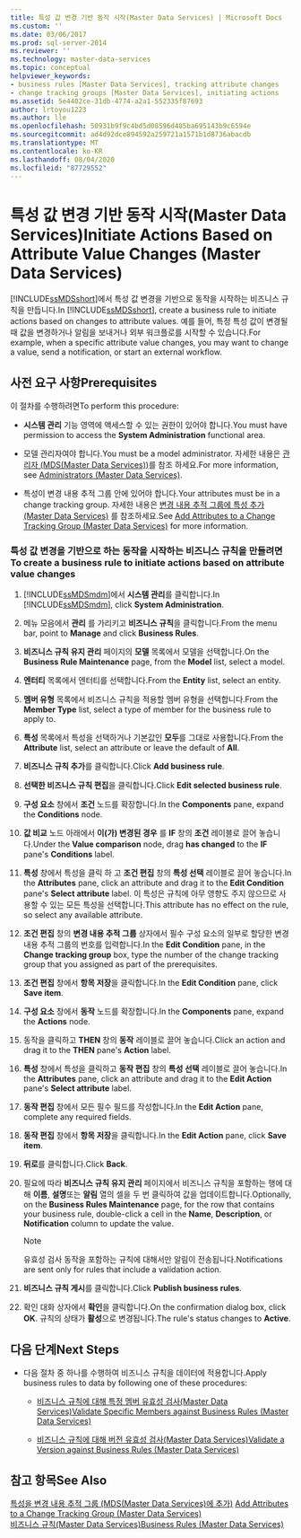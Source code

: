 ```yaml
---
title: 특성 값 변경 기반 동작 시작(Master Data Services) | Microsoft Docs
ms.custom: ''
ms.date: 03/06/2017
ms.prod: sql-server-2014
ms.reviewer: ''
ms.technology: master-data-services
ms.topic: conceptual
helpviewer_keywords:
- business rules [Master Data Services], tracking attribute changes
- change tracking groups [Master Data Services], initiating actions
ms.assetid: 5e4402ce-31db-4774-a2a1-552335f87693
author: lrtoyou1223
ms.author: lle
ms.openlocfilehash: 50931b9f9c4bd5d08596d485ba695143b9c6594e
ms.sourcegitcommit: ad4d92dce894592a259721a1571b1d8736abacdb
ms.translationtype: MT
ms.contentlocale: ko-KR
ms.lasthandoff: 08/04/2020
ms.locfileid: "87729552"
---
```

# <a name="initiate-actions-based-on-attribute-value-changes-master-data-services"></a><span data-ttu-id="6790f-102">특성 값 변경 기반 동작 시작(Master Data Services)</span><span class="sxs-lookup"><span data-stu-id="6790f-102">Initiate Actions Based on Attribute Value Changes (Master Data Services)</span></span>
  <span data-ttu-id="6790f-103">[!INCLUDE[ssMDSshort](../includes/ssmdsshort-md.md)]에서 특성 값 변경을 기반으로 동작을 시작하는 비즈니스 규칙을 만듭니다.</span><span class="sxs-lookup"><span data-stu-id="6790f-103">In [!INCLUDE[ssMDSshort](../includes/ssmdsshort-md.md)], create a business rule to initiate actions based on changes to attribute values.</span></span> <span data-ttu-id="6790f-104">예를 들어, 특정 특성 값이 변경될 때 값을 변경하거나 알림을 보내거나 외부 워크플로를 시작할 수 있습니다.</span><span class="sxs-lookup"><span data-stu-id="6790f-104">For example, when a specific attribute value changes, you may want to change a value, send a notification, or start an external workflow.</span></span>  
  
## <a name="prerequisites"></a><span data-ttu-id="6790f-105">사전 요구 사항</span><span class="sxs-lookup"><span data-stu-id="6790f-105">Prerequisites</span></span>  
 <span data-ttu-id="6790f-106">이 절차를 수행하려면</span><span class="sxs-lookup"><span data-stu-id="6790f-106">To perform this procedure:</span></span>  
  
-   <span data-ttu-id="6790f-107">**시스템 관리** 기능 영역에 액세스할 수 있는 권한이 있어야 합니다.</span><span class="sxs-lookup"><span data-stu-id="6790f-107">You must have permission to access the **System Administration** functional area.</span></span>  
  
-   <span data-ttu-id="6790f-108">모델 관리자여야 합니다.</span><span class="sxs-lookup"><span data-stu-id="6790f-108">You must be a model administrator.</span></span> <span data-ttu-id="6790f-109">자세한 내용은 [관리자 &#40;MDS(Master Data Services)&#41;](administrators-master-data-services.md)를 참조 하세요.</span><span class="sxs-lookup"><span data-stu-id="6790f-109">For more information, see [Administrators &#40;Master Data Services&#41;](administrators-master-data-services.md).</span></span>  
  
-   <span data-ttu-id="6790f-110">특성이 변경 내용 추적 그룹 안에 있어야 합니다.</span><span class="sxs-lookup"><span data-stu-id="6790f-110">Your attributes must be in a change tracking group.</span></span> <span data-ttu-id="6790f-111">자세한 내용은 [변경 내용 추적 그룹에 특성 추가&#40;Master Data Services&#41;](../../2014/master-data-services/add-attributes-to-a-change-tracking-group-master-data-services.md) 를 참조하세요.</span><span class="sxs-lookup"><span data-stu-id="6790f-111">See [Add Attributes to a Change Tracking Group &#40;Master Data Services&#41;](../../2014/master-data-services/add-attributes-to-a-change-tracking-group-master-data-services.md) for more information.</span></span>  
  
### <a name="to-create-a-business-rule-to-initiate-actions-based-on-attribute-value-changes"></a><span data-ttu-id="6790f-112">특성 값 변경을 기반으로 하는 동작을 시작하는 비즈니스 규칙을 만들려면</span><span class="sxs-lookup"><span data-stu-id="6790f-112">To create a business rule to initiate actions based on attribute value changes</span></span>  
  
1.  <span data-ttu-id="6790f-113">[!INCLUDE[ssMDSmdm](../includes/ssmdsmdm-md.md)]에서 **시스템 관리**를 클릭합니다.</span><span class="sxs-lookup"><span data-stu-id="6790f-113">In [!INCLUDE[ssMDSmdm](../includes/ssmdsmdm-md.md)], click **System Administration**.</span></span>  
  
2.  <span data-ttu-id="6790f-114">메뉴 모음에서 **관리** 를 가리키고 **비즈니스 규칙**을 클릭합니다.</span><span class="sxs-lookup"><span data-stu-id="6790f-114">From the menu bar, point to **Manage** and click **Business Rules**.</span></span>  
  
3.  <span data-ttu-id="6790f-115">**비즈니스 규칙 유지 관리** 페이지의 **모델** 목록에서 모델을 선택합니다.</span><span class="sxs-lookup"><span data-stu-id="6790f-115">On the **Business Rule Maintenance** page, from the **Model** list, select a model.</span></span>  
  
4.  <span data-ttu-id="6790f-116">**엔터티** 목록에서 엔터티를 선택합니다.</span><span class="sxs-lookup"><span data-stu-id="6790f-116">From the **Entity** list, select an entity.</span></span>  
  
5.  <span data-ttu-id="6790f-117">**멤버 유형** 목록에서 비즈니스 규칙을 적용할 멤버 유형을 선택합니다.</span><span class="sxs-lookup"><span data-stu-id="6790f-117">From the **Member Type** list, select a type of member for the business rule to apply to.</span></span>  
  
6.  <span data-ttu-id="6790f-118">**특성** 목록에서 특성을 선택하거나 기본값인 **모두**를 그대로 사용합니다.</span><span class="sxs-lookup"><span data-stu-id="6790f-118">From the **Attribute** list, select an attribute or leave the default of **All**.</span></span>  
  
7.  <span data-ttu-id="6790f-119">**비즈니스 규칙 추가**를 클릭합니다.</span><span class="sxs-lookup"><span data-stu-id="6790f-119">Click **Add business rule**.</span></span>  
  
8.  <span data-ttu-id="6790f-120">**선택한 비즈니스 규칙 편집**을 클릭합니다.</span><span class="sxs-lookup"><span data-stu-id="6790f-120">Click **Edit selected business rule**.</span></span>  
  
9. <span data-ttu-id="6790f-121">**구성 요소** 창에서 **조건** 노드를 확장합니다.</span><span class="sxs-lookup"><span data-stu-id="6790f-121">In the **Components** pane, expand the **Conditions** node.</span></span>  
  
10. <span data-ttu-id="6790f-122">**값 비교** 노드 아래에서 **이(가) 변경된 경우** 를 **IF** 창의 **조건** 레이블로 끌어 놓습니다.</span><span class="sxs-lookup"><span data-stu-id="6790f-122">Under the **Value comparison** node, drag **has changed** to the **IF** pane's **Conditions** label.</span></span>  
  
11. <span data-ttu-id="6790f-123">**특성** 창에서 특성을 클릭 하 고 **조건 편집** 창의 **특성 선택** 레이블로 끌어 놓습니다.</span><span class="sxs-lookup"><span data-stu-id="6790f-123">In the **Attributes** pane, click an attribute and drag it to the **Edit Condition** pane's **Select attribute** label.</span></span> <span data-ttu-id="6790f-124">이 특성은 규칙에 아무 영향도 주지 않으므로 사용할 수 있는 모든 특성을 선택합니다.</span><span class="sxs-lookup"><span data-stu-id="6790f-124">This attribute has no effect on the rule, so select any available attribute.</span></span>  
  
12. <span data-ttu-id="6790f-125">**조건 편집** 창의 **변경 내용 추적 그룹** 상자에서 필수 구성 요소의 일부로 할당한 변경 내용 추적 그룹의 번호를 입력합니다.</span><span class="sxs-lookup"><span data-stu-id="6790f-125">In the **Edit Condition** pane, in the **Change tracking group** box, type the number of the change tracking group that you assigned as part of the prerequisites.</span></span>  
  
13. <span data-ttu-id="6790f-126">**조건 편집** 창에서 **항목 저장**을 클릭합니다.</span><span class="sxs-lookup"><span data-stu-id="6790f-126">In the **Edit Condition** pane, click **Save item**.</span></span>  
  
14. <span data-ttu-id="6790f-127">**구성 요소** 창에서 **동작** 노드를 확장합니다.</span><span class="sxs-lookup"><span data-stu-id="6790f-127">In the **Components** pane, expand the **Actions** node.</span></span>  
  
15. <span data-ttu-id="6790f-128">동작을 클릭하고 **THEN** 창의 **동작** 레이블로 끌어 놓습니다.</span><span class="sxs-lookup"><span data-stu-id="6790f-128">Click an action and drag it to the **THEN** pane's **Action** label.</span></span>  
  
16. <span data-ttu-id="6790f-129">**특성** 창에서 특성을 클릭하고 **동작 편집** 창의 **특성 선택** 레이블로 끌어 놓습니다.</span><span class="sxs-lookup"><span data-stu-id="6790f-129">In the **Attributes** pane, click an attribute and drag it to the **Edit Action** pane's **Select attribute** label.</span></span>  
  
17. <span data-ttu-id="6790f-130">**동작 편집** 창에서 모든 필수 필드를 작성합니다.</span><span class="sxs-lookup"><span data-stu-id="6790f-130">In the **Edit Action** pane, complete any required fields.</span></span>  
  
18. <span data-ttu-id="6790f-131">**동작 편집** 창에서 **항목 저장**을 클릭합니다.</span><span class="sxs-lookup"><span data-stu-id="6790f-131">In the **Edit Action** pane, click **Save item**.</span></span>  
  
19. <span data-ttu-id="6790f-132">**뒤로**를 클릭합니다.</span><span class="sxs-lookup"><span data-stu-id="6790f-132">Click **Back**.</span></span>  
  
20. <span data-ttu-id="6790f-133">필요에 따라 **비즈니스 규칙 유지 관리** 페이지에서 비즈니스 규칙을 포함하는 행에 대해 **이름**, **설명**또는 **알림** 열의 셀을 두 번 클릭하여 값을 업데이트합니다.</span><span class="sxs-lookup"><span data-stu-id="6790f-133">Optionally, on the **Business Rules Maintenance** page, for the row that contains your business rule, double-click a cell in the **Name**, **Description**, or **Notification** column to update the value.</span></span>  
  
    > [!NOTE]  
    >  <span data-ttu-id="6790f-134">유효성 검사 동작을 포함하는 규칙에 대해서만 알림이 전송됩니다.</span><span class="sxs-lookup"><span data-stu-id="6790f-134">Notifications are sent only for rules that include a validation action.</span></span>  
  
21. <span data-ttu-id="6790f-135">**비즈니스 규칙 게시**를 클릭합니다.</span><span class="sxs-lookup"><span data-stu-id="6790f-135">Click **Publish business rules**.</span></span>  
  
22. <span data-ttu-id="6790f-136">확인 대화 상자에서 **확인**을 클릭합니다.</span><span class="sxs-lookup"><span data-stu-id="6790f-136">On the confirmation dialog box, click **OK**.</span></span> <span data-ttu-id="6790f-137">규칙의 상태가 **활성**으로 변경됩니다.</span><span class="sxs-lookup"><span data-stu-id="6790f-137">The rule's status changes to **Active**.</span></span>  
  
## <a name="next-steps"></a><span data-ttu-id="6790f-138">다음 단계</span><span class="sxs-lookup"><span data-stu-id="6790f-138">Next Steps</span></span>  
  
-   <span data-ttu-id="6790f-139">다음 절차 중 하나를 수행하여 비즈니스 규칙을 데이터에 적용합니다.</span><span class="sxs-lookup"><span data-stu-id="6790f-139">Apply business rules to data by following one of these procedures:</span></span>  
  
    -   [<span data-ttu-id="6790f-140">비즈니스 규칙에 대해 특정 멤버 유효성 검사&#40;Master Data Services&#41;</span><span class="sxs-lookup"><span data-stu-id="6790f-140">Validate Specific Members against Business Rules &#40;Master Data Services&#41;</span></span>](../../2014/master-data-services/validate-specific-members-against-business-rules-master-data-services.md)  
  
    -   [<span data-ttu-id="6790f-141">비즈니스 규칙에 대해 버전 유효성 검사&#40;Master Data Services&#41;</span><span class="sxs-lookup"><span data-stu-id="6790f-141">Validate a Version against Business Rules &#40;Master Data Services&#41;</span></span>](../../2014/master-data-services/validate-a-version-against-business-rules-master-data-services.md)  
  
## <a name="see-also"></a><span data-ttu-id="6790f-142">참고 항목</span><span class="sxs-lookup"><span data-stu-id="6790f-142">See Also</span></span>  
 <span data-ttu-id="6790f-143">[특성을 변경 내용 추적 그룹 &#40;MDS(Master Data Services)에 추가&#41;](../../2014/master-data-services/add-attributes-to-a-change-tracking-group-master-data-services.md) </span><span class="sxs-lookup"><span data-stu-id="6790f-143">[Add Attributes to a Change Tracking Group &#40;Master Data Services&#41;](../../2014/master-data-services/add-attributes-to-a-change-tracking-group-master-data-services.md) </span></span>  
 [<span data-ttu-id="6790f-144">비즈니스 규칙&#40;Master Data Services&#41;</span><span class="sxs-lookup"><span data-stu-id="6790f-144">Business Rules &#40;Master Data Services&#41;</span></span>](../../2014/master-data-services/business-rules-master-data-services.md)  
  
  
